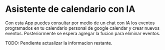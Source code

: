 
# Asistente de calendario con IA

Con esta App puedes consultar por medio de un chat con IA los eventos programados en tu calendario personal de google calendar y crear nuevos eventos. Posteriormente se espera agregar la fucion para eliminar eventos.

TODO: Pendiente actualizar la informacion restante.